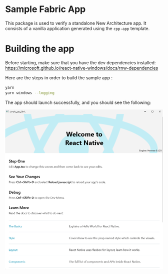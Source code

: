 # Sample Fabric App

This package is used to verify a standalone New Architecture app. It consists of a vanilla application generated using the `cpp-app` template.

# Building the app

Before starting, make sure that you have the dev dependencies installed: https://microsoft.github.io/react-native-windows/docs/rnw-dependencies

Here are the steps in order to build the sample app :
```sh
yarn
yarn windows --logging
```

The app should launch successfully, and you should see the following:

![app_homepage](./assets/app-screenshot.png)